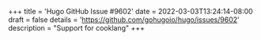 +++
title = 'Hugo GitHub Issue #9602'
date = 2022-03-03T13:24:14-08:00
draft = false
details = 'https://github.com/gohugoio/hugo/issues/9602'
description = "Support for cooklang"
+++
